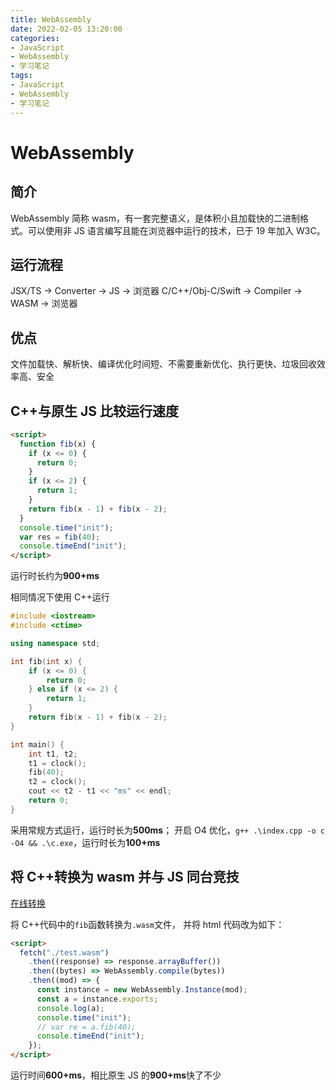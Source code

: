 ```yaml
---
title: WebAssembly
date: 2022-02-05 13:20:00
categories:
- JavaScript
- WebAssembly
- 学习笔记
tags:
- JavaScript
- WebAssembly
- 学习笔记
---
```


# WebAssembly

## 简介

WebAssembly 简称 wasm，有一套完整语义，是体积小且加载快的二进制格式。可以使用非 JS 语言编写且能在浏览器中运行的技术，已于 19 年加入 W3C。

## 运行流程

JSX/TS -> Converter -> JS -> 浏览器
C/C++/Obj-C/Swift -> Compiler -> WASM -> 浏览器

## 优点

文件加载快、解析快、编译优化时间短、不需要重新优化、执行更快、垃圾回收效率高、安全

## C++与原生 JS 比较运行速度

```html
<script>
  function fib(x) {
    if (x <= 0) {
      return 0;
    }
    if (x <= 2) {
      return 1;
    }
    return fib(x - 1) + fib(x - 2);
  }
  console.time("init");
  var res = fib(40);
  console.timeEnd("init");
</script>
```

运行时长约为**900+ms**

相同情况下使用 C++运行

```cpp
#include <iostream>
#include <ctime>

using namespace std;

int fib(int x) {
    if (x <= 0) {
        return 0;
    } else if (x <= 2) {
        return 1;
    }
    return fib(x - 1) + fib(x - 2);
}

int main() {
    int t1, t2;
    t1 = clock();
    fib(40);
    t2 = clock();
    cout << t2 - t1 << "ms" << endl;
    return 0;
}
```

采用常规方式运行，运行时长为**500ms**；
开启 O4 优化，`g++ .\index.cpp -o c -O4 && .\c.exe`，运行时长为**100+ms**

## 将 C++转换为 wasm 并与 JS 同台竞技

[在线转换](http://mbebenita.github.io/WasmExplorer/)

将 C++代码中的`fib`函数转换为`.wasm`文件，
并将 html 代码改为如下：

```html
<script>
  fetch("./test.wasm")
    .then((response) => response.arrayBuffer())
    .then((bytes) => WebAssembly.compile(bytes))
    .then((mod) => {
      const instance = new WebAssembly.Instance(mod);
      const a = instance.exports;
      console.log(a);
      console.time("init");
      // var re = a.fib(40);
      console.timeEnd("init");
    });
</script>
```

运行时间**600+ms**，相比原生 JS 的**900+ms**快了不少
